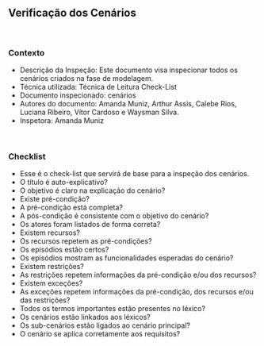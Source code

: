 ## **Verificação dos Cenários**

<br />

### Contexto

- Descrição da Inspeção: Este documento visa inspecionar todos os cenários criados na fase de modelagem.
- Técnica utilizada: Técnica de Leitura Check-List
- Documento inspecionado: cenários
- Autores do documento: Amanda Muniz, Arthur Assis, Calebe Rios, Luciana Ribeiro, Vítor Cardoso e Waysman Silva.
- Inspetora: Amanda Muniz

<br />

### Checklist

- Esse é o check-list que servirá de base para a inspeção dos cenários.
- O título é auto-explicativo?
- O objetivo é claro na explicação do cenário?
- Existe pré-condição?
- A pré-condição está completa?
- A pós-condição é consistente com o objetivo do cenário?
- Os atores foram listados de forma correta?
- Existem recursos?
- Os recursos repetem as pré-condições?
- Os episódios estão certos?
- Os episódios mostram as funcionalidades esperadas do cenário?
- Existem restrições?
- As restrições repetem informações da pré-condição e/ou dos recursos?
- Existem exceções?
- As exceções repetem informações da pré-condição, dos recursos e/ou das restrições?
- Todos os termos importantes estão presentes no léxico?
- Os cenários estão linkados aos léxicos?
- Os sub-cenários estão ligados ao cenário principal?
- O cenário se aplica corretamente aos requisitos?

